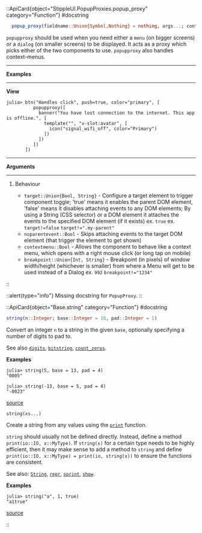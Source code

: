

::ApiCard{object="StippleUI.PopupProxies.popup_proxy" category="Function"}
#docstring


```julia
  popup_proxy(fieldname::Union{Symbol,Nothing} = nothing, args...; content::Union{String,Vector,Function} = "", kwargs...)
```

`popupproxy` should be used when you need either a `menu` (on bigger screens) or a `dialog` (on smaller screens) to be displayed. It acts as a proxy which picks either of the two components to use. `popupproxy` also handles context-menus.

---

**Examples**

---

**View**

```julia-repl
julia> btn("Handles click", push=true, color="primary", [
          popupproxy([
            banner("You have lost connection to the internet. This app is offline.", [
              template("", "v-slot:avatar", [
                icon("signal_wifi_off", color="Primary")
              ])
            ])
          ])
       ])
```

---

**Arguments**

---

1. Behaviour

      * `target::Union{Bool, String}` - Configure a target element to trigger component toggle; 'true' means it enables the parent DOM element, 'false' means it disables attaching events to any DOM elements; By using a String (CSS selector) or a DOM element it attaches the events to the specified DOM element (if it exists) ex. `true` ex. `target!=false` `target!=".my-parent"`
      * `noparentevent::Bool` - Skips attaching events to the target DOM element (that trigger the element to get shown)
      * `contextmenu::Bool` - Allows the component to behave like a context menu, which opens with a right mouse click (or long tap on mobile)
      * `breakpoint::Union{Int, String}` - Breakpoint (in pixels) of window width/height (whichever is smaller) from where a Menu will get to be used instead of a Dialog ex. `992` `breakpoint!="1234"`

::

::alert{type="info"}
Missing docstring for `PopupProxy`. 
::


::ApiCard{object="Base.string" category="Function"}
#docstring


```julia
string(n::Integer; base::Integer = 10, pad::Integer = 1)
```

Convert an integer `n` to a string in the given `base`, optionally specifying a number of digits to pad to.

See also [`digits`](), [`bitstring`](), [`count_zeros`]().

**Examples**

```julia-repl
julia> string(5, base = 13, pad = 4)
"0005"

julia> string(-13, base = 5, pad = 4)
"-0023"
```


<a target='_blank' href='https://github.com/JuliaLang/julia/blob/bed2cd540a11544ed4be381d471bbf590f0b745e/base/intfuncs.jl#L787-L803' class='documenter-source'>source</a><br>


```
string(xs...)
```

Create a string from any values using the [`print`]() function.

`string` should usually not be defined directly. Instead, define a method `print(io::IO, x::MyType)`. If `string(x)` for a certain type needs to be highly efficient, then it may make sense to add a method to `string` and define `print(io::IO, x::MyType) = print(io, string(x))` to ensure the functions are consistent.

See also: [`String`](), [`repr`](), [`sprint`](), [`show`]().

**Examples**

```julia-repl
julia> string("a", 1, true)
"a1true"
```


<a target='_blank' href='https://github.com/JuliaLang/julia/blob/bed2cd540a11544ed4be381d471bbf590f0b745e/base/strings/io.jl#L166-L184' class='documenter-source'>source</a><br>

::
